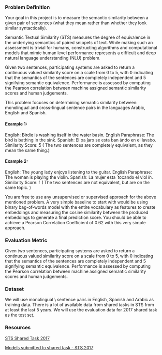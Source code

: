 ### Problem Definition

Your goal in this project is to measure the semantic similarity between a given pair of sentences (what they mean rather than whether they look similar syntactically). 

Semantic Textual Similarity (STS) measures the degree of equivalence in the underlying semantics of paired
snippets of text. While making such an assessment is trivial for humans, constructing algorithms and
computational models that mimic human level performance represents a difficult and deep natural language
understanding (NLU) problem.

Given two sentences, participating systems are asked to return a continuous valued similarity score on a scale from
0 to 5, with 0 indicating that the semantics of the sentences are completely independent and 5 signifying semantic
equivalence. Performance is assessed by computing the Pearson correlation between machine assigned semantic
similarity scores and human judgements.

This problem focuses on determining semantic similarity between monolingual and cross-lingual sentence pairs in
the languages Arabic, English and Spanish. 

#### Example 1:
English: Birdie is washing itself in the water basin.
English Paraphrase: The bird is bathing in the sink.
Spanish: El pa ́jaro se esta ban ̃ando en el lavabo.
Similarity Score: 5 ( The two sentences are completely equivalent, as they mean the same thing.)

#### Example 2:
English: The young lady enjoys listening to the guitar.
English Paraphrase: The woman is playing the violin.
Spanish: La mujer esta ́ tocando el viol ́ın.
Similarity Score: 1 ( The two sentences are not equivalent, but are on the same topic. )

You are free to use any unsupervised or supervised approach for the above mentioned problem. A very simple baseline to start with would be using binary bag-of-words model with the entire vocabulary as features to create embeddings and measuring the cosine similarity between the produced embeddings to generate a final prediction score. You should be able to achieve a Pearson Correlation Coefficient of 0.62 with this very simple approach. 

### Evaluation Metric
Given two sentences, participating systems are asked to return a continuous valued similarity score on a scale from
0 to 5, with 0 indicating that the semantics of the sentences are completely independent and 5 signifying semantic
equivalence. Performance is assessed by computing the Pearson correlation between machine assigned semantic
similarity scores and human judgements.

### Dataset
We will use monolingual \ sentence pairs in English, Spanish and Arabic as training data. There is a
lot of available data from shared tasks in STS from at least the last 5 years. We will use the evaluation data for 2017 shared task as the test set.

### Resources

[STS Shared Task 2017](http://alt.qcri.org/semeval2017/task1/)

[Models submitted to shared task - STS 2017](http://www.aclweb.org/anthology/S17-2001)
